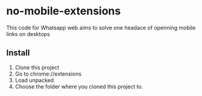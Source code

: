 # no-mobile-extensions

This code for Whatsapp web aims to solve one headace of openning mobile links on desktops

## Install

1. Clone this project
2. Go to chrome://extensions
3. Load unpacked
4. Choose the folder where you cloned this project to.

